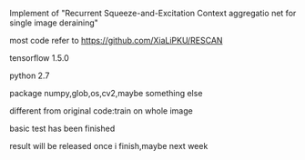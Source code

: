 Implement of "Recurrent Squeeze-and-Excitation Context aggregatio net for single image deraining"

most code refer to https://github.com/XiaLiPKU/RESCAN

tensorflow 1.5.0

python 2.7

package numpy,glob,os,cv2,maybe something else

different from original code:train on whole image

basic test has been finished

result will be released once i finish,maybe next week

